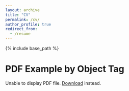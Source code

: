 ```yaml
---
layout: archive
title: "CV"
permalink: /cv/
author_profile: true
redirect_from:
  - /resume
---
```


{% include base_path %}
<!DOCTYPE html>
<html>
  <head>
    <title>PDF Example by Object Tag</title>
  </head>
  <body>
    <h1>PDF Example by Object Tag</h1>
    <object data="/files/CV Teresa EstebanCasanelles.pdf" type="application/pdf" width="100%" height="500px">
      <p>Unable to display PDF file. <a href="/files/CV Teresa EstebanCasanelles.pdf">Download</a> instead.</p>
    </object>
  </body>
</html>
